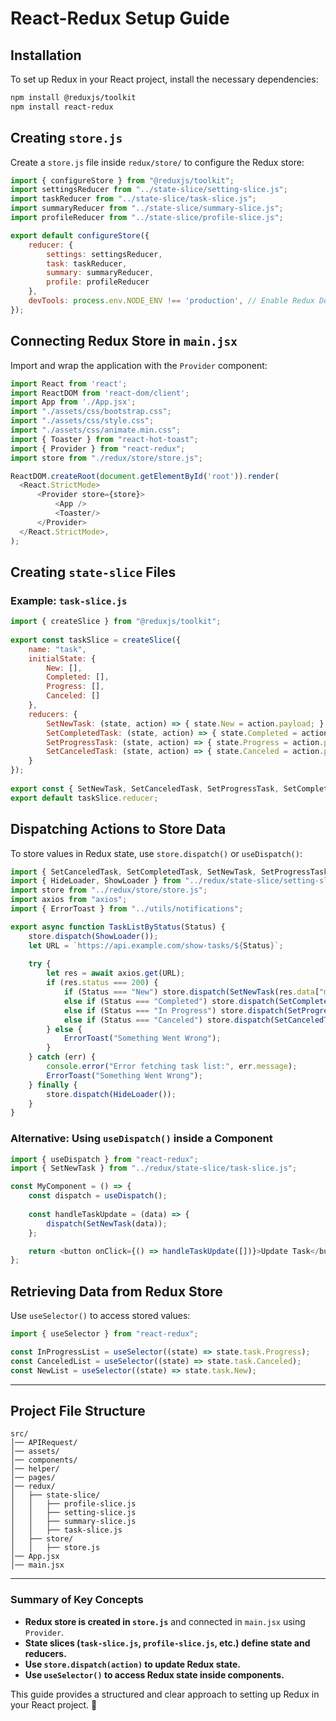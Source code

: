 # React-Redux Setup Guide

## Installation

To set up Redux in your React project, install the necessary dependencies:

```sh
npm install @reduxjs/toolkit
npm install react-redux
```

## Creating `store.js`

Create a `store.js` file inside `redux/store/` to configure the Redux store:

```js
import { configureStore } from "@reduxjs/toolkit";
import settingsReducer from "../state-slice/setting-slice.js";
import taskReducer from "../state-slice/task-slice.js";
import summaryReducer from "../state-slice/summary-slice.js";
import profileReducer from "../state-slice/profile-slice.js";

export default configureStore({  
    reducer: {  
        settings: settingsReducer,  
        task: taskReducer,  
        summary: summaryReducer,  
        profile: profileReducer  
    },  
    devTools: process.env.NODE_ENV !== 'production', // Enable Redux DevTools in development mode
});
```

## Connecting Redux Store in `main.jsx`

Import and wrap the application with the `Provider` component:

```js
import React from 'react';  
import ReactDOM from 'react-dom/client';  
import App from './App.jsx';  
import "./assets/css/bootstrap.css";  
import "./assets/css/style.css";  
import "./assets/css/animate.min.css";  
import { Toaster } from "react-hot-toast";  
import { Provider } from "react-redux";  
import store from "./redux/store/store.js";  

ReactDOM.createRoot(document.getElementById('root')).render(  
  <React.StrictMode>  
      <Provider store={store}>  
          <App />  
          <Toaster/>  
      </Provider>  
  </React.StrictMode>,  
);
```

## Creating `state-slice` Files

### Example: `task-slice.js`

```js
import { createSlice } from "@reduxjs/toolkit";  
  
export const taskSlice = createSlice({  
    name: "task",  
    initialState: {  
        New: [],  
        Completed: [],  
        Progress: [],  
        Canceled: []  
    },  
    reducers: {  
        SetNewTask: (state, action) => { state.New = action.payload; },  
        SetCompletedTask: (state, action) => { state.Completed = action.payload; },  
        SetProgressTask: (state, action) => { state.Progress = action.payload; },  
        SetCanceledTask: (state, action) => { state.Canceled = action.payload; }  
    }  
});  
  
export const { SetNewTask, SetCanceledTask, SetProgressTask, SetCompletedTask } = taskSlice.actions;  
export default taskSlice.reducer;
```

## Dispatching Actions to Store Data

To store values in Redux state, use `store.dispatch()` or `useDispatch()`:

```js
import { SetCanceledTask, SetCompletedTask, SetNewTask, SetProgressTask } from "../redux/state-slice/task-slice.js";
import { HideLoader, ShowLoader } from "../redux/state-slice/setting-slice.js";
import store from "../redux/store/store.js";
import axios from "axios";
import { ErrorToast } from "../utils/notifications";

export async function TaskListByStatus(Status) {  
    store.dispatch(ShowLoader());  
    let URL = `https://api.example.com/show-tasks/${Status}`;  
    
    try {  
        let res = await axios.get(URL);  
        if (res.status === 200) {  
            if (Status === "New") store.dispatch(SetNewTask(res.data["message"]));  
            else if (Status === "Completed") store.dispatch(SetCompletedTask(res.data["message"]));  
            else if (Status === "In Progress") store.dispatch(SetProgressTask(res.data["message"]));  
            else if (Status === "Canceled") store.dispatch(SetCanceledTask(res.data["message"]));  
        } else {  
            ErrorToast("Something Went Wrong");  
        }  
    } catch (err) {  
        console.error("Error fetching task list:", err.message);
        ErrorToast("Something Went Wrong");  
    } finally {  
        store.dispatch(HideLoader());  
    }  
}
```

### Alternative: Using `useDispatch()` inside a Component

```js
import { useDispatch } from "react-redux";
import { SetNewTask } from "../redux/state-slice/task-slice.js";

const MyComponent = () => {
    const dispatch = useDispatch();
    
    const handleTaskUpdate = (data) => {
        dispatch(SetNewTask(data));
    };

    return <button onClick={() => handleTaskUpdate([])}>Update Task</button>;
};
```

## Retrieving Data from Redux Store

Use `useSelector()` to access stored values:

```js
import { useSelector } from "react-redux";

const InProgressList = useSelector((state) => state.task.Progress);
const CanceledList = useSelector((state) => state.task.Canceled);
const NewList = useSelector((state) => state.task.New);
```

---

## Project File Structure

```plaintext
src/
│── APIRequest/
│── assets/
│── components/
│── helper/
│── pages/
│── redux/
│   ├── state-slice/
│   │   ├── profile-slice.js
│   │   ├── setting-slice.js
│   │   ├── summary-slice.js
│   │   ├── task-slice.js
│   ├── store/
│   │   ├── store.js
│── App.jsx
│── main.jsx
```

---

### Summary of Key Concepts

- **Redux store is created in `store.js`** and connected in `main.jsx` using `Provider`.
- **State slices (`task-slice.js`, `profile-slice.js`, etc.) define state and reducers.**
- **Use `store.dispatch(action)` to update Redux state.**
- **Use `useSelector()` to access Redux state inside components.**

This guide provides a structured and clear approach to setting up Redux in your React project. 🚀

